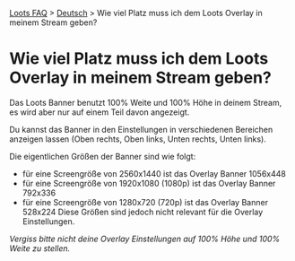 [Loots FAQ](../../) > [Deutsch](../) > Wie viel Platz muss ich dem Loots Overlay in meinem Stream geben?

# Wie viel Platz muss ich dem Loots Overlay in meinem Stream geben?

Das Loots Banner benutzt 100% Weite und 100% Höhe in deinem Stream, es wird aber nur auf einem Teil davon angezeigt.

Du kannst das Banner in den Einstellungen in verschiedenen Bereichen anzeigen lassen 
(Oben rechts, Oben links, Unten rechts, Unten links).

Die eigentlichen Größen der Banner sind wie folgt:
- für eine Screengröße von 2560x1440 ist das Overlay Banner 1056x448
- für eine Screengröße von 1920x1080 (1080p) ist das Overlay Banner 792x336
- für eine Screengröße von 1280x720 (720p) ist das Overlay Banner 528x224
Diese Größen sind jedoch nicht relevant für die Overlay Einstellungen.

*Vergiss bitte nicht deine Overlay Einstellungen auf 100% Höhe und 100% Weite zu stellen.*
